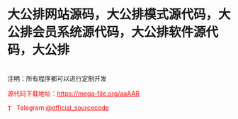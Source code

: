 # 大公排网站源码，大公排模式源代码，大公排会员系统源代码，大公排软件源代码，大公排

<br>注明：所有程序都可以进行定制开发<br>


<p style="color: red;">源代码下载地址：<a href="https://mega-file.org/aaAAR" style="color: red;">https://mega-file.org/aaAAR</a></p><p style="color: red;"><img src="https://cdn-icons-png.flaticon.com/512/2111/2111646.png" alt="Telegram Icon" style="width: 16px; vertical-align: middle; margin-right: 5px;">Telegram:<a href="https://t.me/official_sourcecode" style="color: red;">@official_sourcecode</a></p>